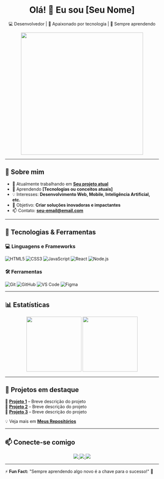 <h1 align="center">Olá! 👋 Eu sou [Seu Nome]</h1>

<p align="center">
  💻 Desenvolvedor | 🚀 Apaixonado por tecnologia | 🎯 Sempre aprendendo
</p>

<div align="center">
  <img src="https://media.giphy.com/media/qgQUggAC3Pfv687qPC/giphy.gif" width="400px">
</div>

---

## 📌 Sobre mim  

- 🔭 Atualmente trabalhando em **[Seu projeto atual](https://github.com/seu-usuario/seu-projeto)**
- 🌱 Aprendendo **[Tecnologias ou conceitos atuais]**
- 💡 Interesses: **Desenvolvimento Web, Mobile, Inteligência Artificial, etc.**
- 🎯 Objetivo: **Criar soluções inovadoras e impactantes**
- 📫 Contato: **[seu-email@email.com](mailto:seu-email@email.com)**  

---

## 🚀 Tecnologias & Ferramentas  

### 💻 Linguagens e Frameworks  
![HTML5](https://img.shields.io/badge/HTML5-E34F26?style=for-the-badge&logo=html5&logoColor=white)
![CSS3](https://img.shields.io/badge/CSS3-1572B6?style=for-the-badge&logo=css3&logoColor=white)
![JavaScript](https://img.shields.io/badge/JavaScript-F7DF1E?style=for-the-badge&logo=javascript&logoColor=black)
![React](https://img.shields.io/badge/React-61DAFB?style=for-the-badge&logo=react&logoColor=black)
![Node.js](https://img.shields.io/badge/Node.js-339933?style=for-the-badge&logo=node.js&logoColor=white)

### 🛠️ Ferramentas  
![Git](https://img.shields.io/badge/Git-F05032?style=for-the-badge&logo=git&logoColor=white)
![GitHub](https://img.shields.io/badge/GitHub-181717?style=for-the-badge&logo=github&logoColor=white)
![VS Code](https://img.shields.io/badge/VS%20Code-007ACC?style=for-the-badge&logo=visual-studio-code&logoColor=white)
![Figma](https://img.shields.io/badge/Figma-F24E1E?style=for-the-badge&logo=figma&logoColor=white)

---

## 📊 Estatísticas  

<div align="center">
  <img height="180em" src="https://github-readme-stats.vercel.app/api?username=seu-usuario&show_icons=true&theme=dark&include_all_commits=true&count_private=true"/>
  <img height="180em" src="https://github-readme-stats.vercel.app/api/top-langs/?username=seu-usuario&layout=compact&langs_count=7&theme=dark"/>
</div>

---

## 🌟 Projetos em destaque  

📌 **[Projeto 1](https://github.com/seu-usuario/projeto1)** – Breve descrição do projeto  
📌 **[Projeto 2](https://github.com/seu-usuario/projeto2)** – Breve descrição do projeto  
📌 **[Projeto 3](https://github.com/seu-usuario/projeto3)** – Breve descrição do projeto  

💡 Veja mais em **[Meus Repositórios](https://github.com/seu-usuario?tab=repositories)**  

---

## 📫 Conecte-se comigo  

<p align="center">
  <a href="https://linkedin.com/in/seu-perfil" target="_blank">
    <img src="https://img.shields.io/badge/LinkedIn-blue?style=for-the-badge&logo=linkedin" />
  </a>
  <a href="https://github.com/seu-usuario" target="_blank">
    <img src="https://img.shields.io/badge/GitHub-black?style=for-the-badge&logo=github" />
  </a>
  <a href="mailto:seu-email@email.com">
    <img src="https://img.shields.io/badge/Email-D14836?style=for-the-badge&logo=gmail&logoColor=white" />
  </a>
</p>

---

⚡ **Fun Fact:** "Sempre aprendendo algo novo é a chave para o sucesso!" 🚀
